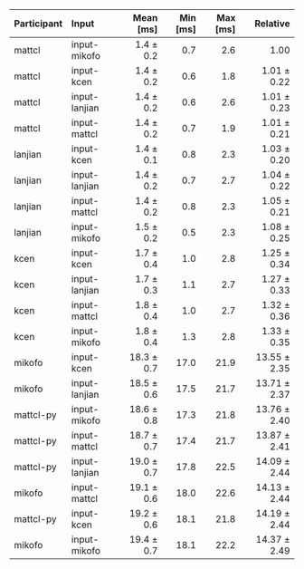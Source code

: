 | Participant | Input | Mean [ms] | Min [ms] | Max [ms] | Relative |
|:---|:---|---:|---:|---:|---:|
| mattcl | input-mikofo | 1.4 ± 0.2 | 0.7 | 2.6 | 1.00 |
| mattcl | input-kcen | 1.4 ± 0.2 | 0.6 | 1.8 | 1.01 ± 0.22 |
| mattcl | input-lanjian | 1.4 ± 0.2 | 0.6 | 2.6 | 1.01 ± 0.23 |
| mattcl | input-mattcl | 1.4 ± 0.2 | 0.7 | 1.9 | 1.01 ± 0.21 |
| lanjian | input-kcen | 1.4 ± 0.1 | 0.8 | 2.3 | 1.03 ± 0.20 |
| lanjian | input-lanjian | 1.4 ± 0.2 | 0.7 | 2.7 | 1.04 ± 0.22 |
| lanjian | input-mattcl | 1.4 ± 0.2 | 0.8 | 2.3 | 1.05 ± 0.21 |
| lanjian | input-mikofo | 1.5 ± 0.2 | 0.5 | 2.3 | 1.08 ± 0.25 |
| kcen | input-kcen | 1.7 ± 0.4 | 1.0 | 2.8 | 1.25 ± 0.34 |
| kcen | input-lanjian | 1.7 ± 0.3 | 1.1 | 2.7 | 1.27 ± 0.33 |
| kcen | input-mattcl | 1.8 ± 0.4 | 1.0 | 2.7 | 1.32 ± 0.36 |
| kcen | input-mikofo | 1.8 ± 0.4 | 1.3 | 2.8 | 1.33 ± 0.35 |
| mikofo | input-kcen | 18.3 ± 0.7 | 17.0 | 21.9 | 13.55 ± 2.35 |
| mikofo | input-lanjian | 18.5 ± 0.6 | 17.5 | 21.7 | 13.71 ± 2.37 |
| mattcl-py | input-mikofo | 18.6 ± 0.8 | 17.3 | 21.8 | 13.76 ± 2.40 |
| mattcl-py | input-mattcl | 18.7 ± 0.7 | 17.4 | 21.7 | 13.87 ± 2.41 |
| mattcl-py | input-lanjian | 19.0 ± 0.7 | 17.8 | 22.5 | 14.09 ± 2.44 |
| mikofo | input-mattcl | 19.1 ± 0.6 | 18.0 | 22.6 | 14.13 ± 2.44 |
| mattcl-py | input-kcen | 19.2 ± 0.6 | 18.1 | 21.8 | 14.19 ± 2.44 |
| mikofo | input-mikofo | 19.4 ± 0.7 | 18.1 | 22.2 | 14.37 ± 2.49 |
